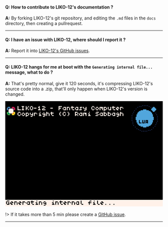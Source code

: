 #### Q: How to contribute to LIKO-12's documentation ?
**A:** By forking LIKO-12's git repository, and editing the `.md` files in the `docs` directory, then creating a pullrequest.

---

#### Q: I have an issue with LIKO-12, where should I report it ?
**A:** Report it into [LIKO-12's GitHub issues](https://github.com/RamiLego4Game/LIKO-12/issues).

---

#### Q: LIKO-12 hangs for me at boot with the `Generating internal file...` message, what to do ?
**A:** That's pretty normal, give it 120 seconds, it's compressing LIKO-12's source code into a .zip, that'll only happen when LIKO-12's version is changed.

![LIKO-12's POST screen with the 'Generating internal file...' message](/_media/BIOS_Stuck.png)

!> If it takes more than 5 min please create a [GitHub issue](https://github.com/RamiLego4Game/LIKO-12/issues).

---